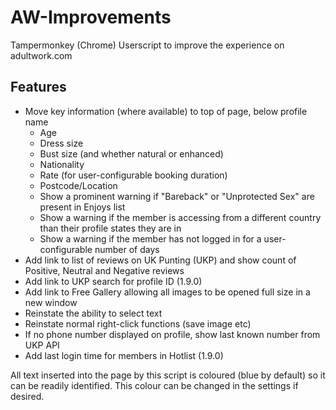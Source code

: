 # AW-Improvements
Tampermonkey (Chrome) Userscript to improve the experience on adultwork.com

## Features
* Move key information (where available) to top of page, below profile name
  * Age
  * Dress size
  * Bust size (and whether natural or enhanced)
  * Nationality
  * Rate (for user-configurable booking duration)
  * Postcode/Location
  * Show a prominent warning if "Bareback" or "Unprotected Sex" are present in Enjoys list
  * Show a warning if the member is accessing from a different country than their profile states they are in
  * Show a warning if the member has not logged in for a user-configurable number of days
* Add link to list of reviews on UK Punting (UKP) and show count of Positive, Neutral and Negative reviews
* Add link to UKP search for profile ID (1.9.0)
* Add link to Free Gallery allowing all images to be opened full size in a new window
* Reinstate the ability to select text
* Reinstate normal right-click functions (save image etc)
* If no phone number displayed on profile, show last known number from UKP API
* Add last login time for members in Hotlist (1.9.0)

All text inserted into the page by this script is coloured (blue by default) so it can be readily identified.  This colour can be changed in the settings if desired.